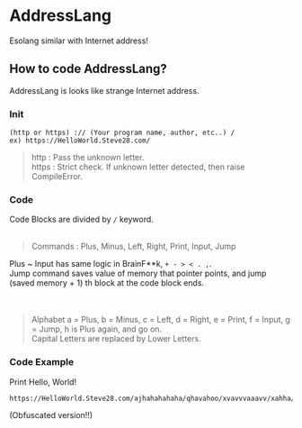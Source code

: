 # AddressLang
Esolang similar with Internet address!

## How to code AddressLang?
AddressLang is looks like strange Internet address.

### Init
```
(http or https) :// (Your program name, author, etc..) /
ex) https://HelloWorld.Steve28.com/
```
> http : Pass the unknown letter.<br>
> https : Strict check. If unknown letter detected, then raise CompileError.

### Code
Code Blocks are divided by `/` keyword.<br><br>

> Commands : Plus, Minus, Left, Right, Print, Input, Jump<br>

Plus ~ Input has same logic in BrainF\*\*k, `+ - > < . ,`.<br>
Jump command saves value of memory that pointer points, and jump (saved memory + 1) th block at the code block ends.<br><br><br>

> Alphabet
a = Plus, b = Minus, c = Left, d = Right, e = Print, f = Input, g = Jump, h is Plus again, and go on.<br>
Capital Letters are replaced by Lower Letters.

### Code Example
Print Hello, World!
```
https://HelloWorld.Steve28.com/ajhahahahaha/qhavahoo/xvavvvaaavv/xahha/xhoa/krydw.duq/qvozx/azavhhvaoesahae/jahave/cval/drkahahahahahahahaz/qehaolpwibwbe/piwipiwis/qxae
```
(Obfuscated version!!)
